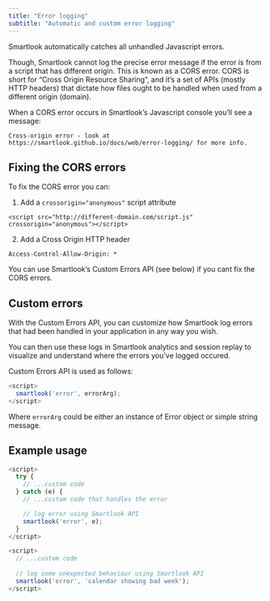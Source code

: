 ```yaml
---
title: "Error logging"
subtitle: "Automatic and custom error logging"
---
```


Smartlook automatically catches all unhandled Javascript errors.

Though, Smartlook cannot log the precise error message if the error is from a script that has different origin. This is known as a CORS error.
CORS is short for “Cross Origin Resource Sharing”, and it’s a set of APIs (mostly HTTP headers) that dictate how files ought to be handled when used from a different origin (domain).

When a CORS error occurs in Smartlook’s Javascript console you’ll see a message: 

`Cross-origin error - look at https://smartlook.github.io/docs/web/error-logging/ for more info.`


## Fixing the CORS errors

To fix the CORS error you can:

1) Add a `crossorigin="anonymous"` script attribute
```
<script src="http://different-domain.com/script.js" crossorigin="anonymous"></script>
```

2) Add a Cross Origin HTTP header
```
Access-Control-Allow-Origin: *
```

You can use Smartlook’s Custom Errors API (see below) if you cant fix the CORS errors.

## Custom errors

With the Custom Errors API, you can customize how Smartlook log errors that had been handled in your application in any way you wish. 

You can then use these logs in Smartlook analytics and session replay to visualize and understand where the errors you’ve logged occured.

Custom Errors API is used as follows:

```js
<script>
  smartlook('error', errorArg);
</script>
```

Where `errorArg` could be either an instance of Error object or simple string message.


## Example usage

```js
<script>
  try {
    // ...custom code
  } catch (e) {
    // ...custom code that handles the error

    // log error using Smartlook API
    smartlook('error', e);
  }
</script>
```

```js
<script>
  // ...custom code
  
  // log some unexpected behaviour using Smartlook API
  smartlook('error', 'calendar showing bad week');
</script>
```
